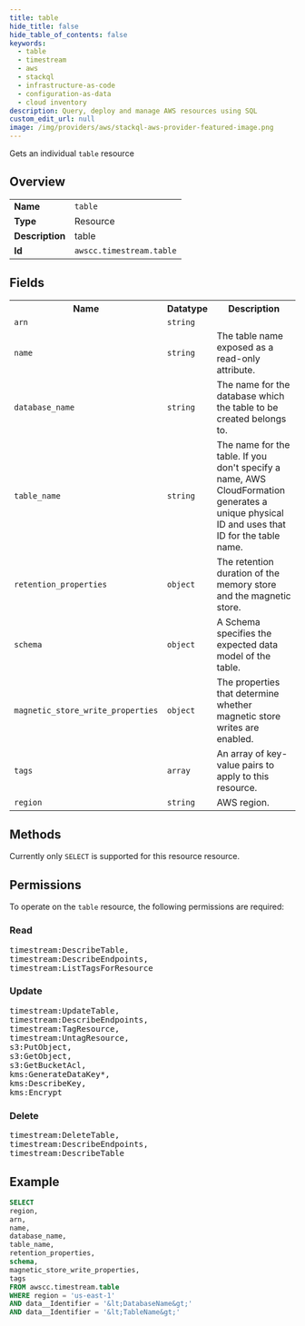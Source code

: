 ```yaml
---
title: table
hide_title: false
hide_table_of_contents: false
keywords:
  - table
  - timestream
  - aws
  - stackql
  - infrastructure-as-code
  - configuration-as-data
  - cloud inventory
description: Query, deploy and manage AWS resources using SQL
custom_edit_url: null
image: /img/providers/aws/stackql-aws-provider-featured-image.png
---
```

Gets an individual <code>table</code> resource

## Overview
<table><tbody>
<tr><td><b>Name</b></td><td><code>table</code></td></tr>
<tr><td><b>Type</b></td><td>Resource</td></tr>
<tr><td><b>Description</b></td><td>table</td></tr>
<tr><td><b>Id</b></td><td><code>awscc.timestream.table</code></td></tr>
</tbody></table>

## Fields
<table><tbody>
<tr><th>Name</th><th>Datatype</th><th>Description</th></tr>
<tr><td><code>arn</code></td><td><code>string</code></td><td></td></tr>
<tr><td><code>name</code></td><td><code>string</code></td><td>The table name exposed as a read-only attribute.</td></tr>
<tr><td><code>database_name</code></td><td><code>string</code></td><td>The name for the database which the table to be created belongs to.</td></tr>
<tr><td><code>table_name</code></td><td><code>string</code></td><td>The name for the table. If you don't specify a name, AWS CloudFormation generates a unique physical ID and uses that ID for the table name.</td></tr>
<tr><td><code>retention_properties</code></td><td><code>object</code></td><td>The retention duration of the memory store and the magnetic store.</td></tr>
<tr><td><code>schema</code></td><td><code>object</code></td><td>A Schema specifies the expected data model of the table.</td></tr>
<tr><td><code>magnetic_store_write_properties</code></td><td><code>object</code></td><td>The properties that determine whether magnetic store writes are enabled.</td></tr>
<tr><td><code>tags</code></td><td><code>array</code></td><td>An array of key-value pairs to apply to this resource.</td></tr>
<tr><td><code>region</code></td><td><code>string</code></td><td>AWS region.</td></tr>

</tbody></table>

## Methods
Currently only <code>SELECT</code> is supported for this resource resource.

## Permissions

To operate on the <code>table</code> resource, the following permissions are required:

### Read
<pre>
timestream:DescribeTable,
timestream:DescribeEndpoints,
timestream:ListTagsForResource</pre>

### Update
<pre>
timestream:UpdateTable,
timestream:DescribeEndpoints,
timestream:TagResource,
timestream:UntagResource,
s3:PutObject,
s3:GetObject,
s3:GetBucketAcl,
kms:GenerateDataKey*,
kms:DescribeKey,
kms:Encrypt</pre>

### Delete
<pre>
timestream:DeleteTable,
timestream:DescribeEndpoints,
timestream:DescribeTable</pre>


## Example
```sql
SELECT
region,
arn,
name,
database_name,
table_name,
retention_properties,
schema,
magnetic_store_write_properties,
tags
FROM awscc.timestream.table
WHERE region = 'us-east-1'
AND data__Identifier = '&lt;DatabaseName&gt;'
AND data__Identifier = '&lt;TableName&gt;'
```
